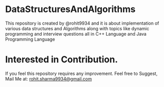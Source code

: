 # DataStructuresAndAlgorithms
This repository is created by @rohit9934 and it is about implementation of various data structures and Algorithms along with topics like dynamic programming and interview questions all in C++ Language and Java Programming Language

# Interested in Contribution.
If you feel this repository requires any improvement. Feel free to Suggest, Mail Me at: rohit.sharma9934@gmail.com

